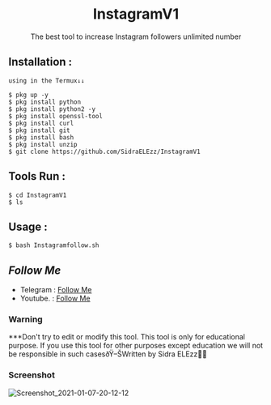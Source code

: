 <h1 align="center">InstagramV1</h1>
<p align="center">The best tool to increase Instagram followers unlimited number</p>




## Installation :
```
using in the Termux↓↓

$ pkg up -y
$ pkg install python
$ pkg install python2 -y
$ pkg install openssl-tool
$ pkg install curl 
$ pkg install git
$ pkg install bash
$ pkg install unzip
$ git clone https://github.com/SidraELEzz/InstagramV1
```

## Tools Run :
```
$ cd InstagramV1
$ ls
```

## Usage :
```
$ bash Instagramfollow.sh
```
## ***Follow Me***
* Telegram : [Follow Me](https://t.me/TT_RQ)
* Youtube. : [Follow Me](https://youtube.com/channel/UCzFviFYCOJI4IwhdVOQTqIw)

### Warning


***Don't try to edit or modify this tool. This tool is only for educational purpose. If you use this tool for other purposes except education we will not be responsible
 in such casesðŸ–ŠWritten by Sidra ELEzz🖊

### Screenshot
![Screenshot_2021-01-07-20-12-12](https://raw.githubusercontent.com/SidraELEzz/InstagramV1/main/Screenshot_2021-01-07-20-12-12.png)
